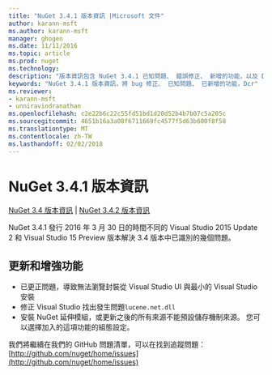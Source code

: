 ```yaml
---
title: "NuGet 3.4.1 版本資訊 |Microsoft 文件"
author: karann-msft
ms.author: karann-msft
manager: ghogen
ms.date: 11/11/2016
ms.topic: article
ms.prod: nuget
ms.technology: 
description: "版本資訊包含 NuGet 3.4.1 已知問題、 錯誤修正、 新增的功能，以及 Dcr。"
keywords: "NuGet 3.4.1 版本資訊，將 bug 修正、 已知問題、 已新增的功能，Dcr"
ms.reviewer:
- karann-msft
- unniravindranathan
ms.openlocfilehash: c2e22b6c22c55fd51bd1d20d52b4b7b07c5a205c
ms.sourcegitcommit: 4651b16a3a08f6711669fc4577f5d63b600f8f58
ms.translationtype: MT
ms.contentlocale: zh-TW
ms.lasthandoff: 02/02/2018
---
```

# <a name="nuget-341-release-notes"></a>NuGet 3.4.1 版本資訊

[NuGet 3.4 版本資訊](../release-notes/nuget-3.4.md) | [NuGet 3.4.2 版本資訊](../release-notes/nuget-3.4.2.md)

NuGet 3.4.1 發行 2016 年 3 月 30 日的時間不同的 Visual Studio 2015 Update 2 和 Visual Studio 15 Preview 版本解決 3.4 版本中已識別的幾個問題。

## <a name="updates-and-improvements"></a>更新和增強功能

* 已更正問題，導致無法瀏覽封裝從 Visual Studio UI 與最小的 Visual Studio 安裝
* 修正 Visual Studio 找出發生問題`lucene.net.dll`
* 安裝 NuGet 延伸模組，或更新之後的所有來源不能預設儲存機制來源。  您可以選擇加入的這項功能的組態設定。

我們將繼續在我們的 GitHub 問題清單，可以在找到追蹤問題： [http://github.com/nuget/home/issues](http://github.com/nuget/home/issues)